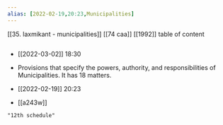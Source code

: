 ```yaml
---
alias: [2022-02-19,20:23,Municipalities]
---
```

[[35. laxmikant - municipalities]] [[74 caa]] [[1992]]
table of content
```toc
```

- [[2022-03-02]] 18:30
- Provisions that specify the powers, authority, and responsibilities of Municipalities. It has 18 matters.

- [[2022-02-19]] 20:23
- [[a243w]]
```query
"12th schedule"
```